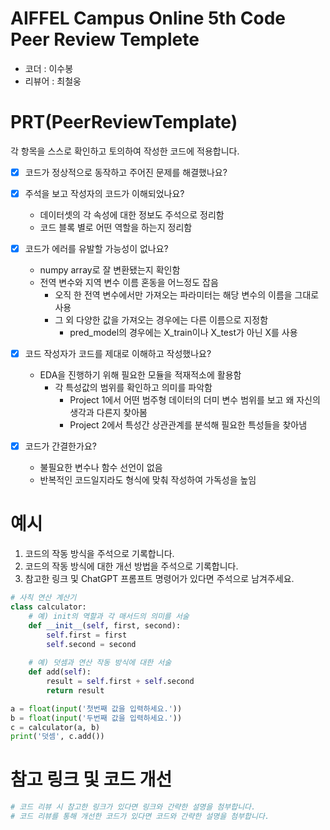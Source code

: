 # AIFFEL Campus Online 5th Code Peer Review Templete
- 코더 : 이수봉
- 리뷰어 : 최철웅


# PRT(PeerReviewTemplate) 
각 항목을 스스로 확인하고 토의하여 작성한 코드에 적용합니다.

- [X] 코드가 정상적으로 동작하고 주어진 문제를 해결했나요?
  
- [X] 주석을 보고 작성자의 코드가 이해되었나요?
  - 데이터셋의 각 속성에 대한 정보도 주석으로 정리함
  - 코드 블록 별로 어떤 역할을 하는지 정리함
- [X] 코드가 에러를 유발할 가능성이 없나요?
  - numpy array로 잘 변환됐는지 확인함
  - 전역 변수와 지역 변수 이름 혼동을 어느정도 잡음
    - 오직 한 전역 변수에서만 가져오는 파라미터는 해당 변수의 이름을 그대로 사용
    - 그 외 다양한 값을 가져오는 경우에는 다른 이름으로 지정함
      - pred_model의 경우에는 X_train이나 X_test가 아닌 X를 사용
- [X] 코드 작성자가 코드를 제대로 이해하고 작성했나요?
  - EDA을 진행하기 위해 필요한 모듈을 적재적소에 활용함
    - 각 특성값의 범위를 확인하고 의미를 파악함
      - Project 1에서 어떤 범주형 데이터의 더미 변수 범위를 보고 왜 자신의 생각과 다른지 찾아봄
      - Project 2에서 특성간 상관관계를 분석해 필요한 특성들을 찾아냄
- [X] 코드가 간결한가요?
  - 불필요한 변수나 함수 선언이 없음
  - 반복적인 코드일지라도 형식에 맞춰 작성하여 가독성을 높임

# 예시
1. 코드의 작동 방식을 주석으로 기록합니다.
2. 코드의 작동 방식에 대한 개선 방법을 주석으로 기록합니다.
3. 참고한 링크 및 ChatGPT 프롬프트 명령어가 있다면 주석으로 남겨주세요.
```python
# 사칙 연산 계산기
class calculator:
    # 예) init의 역할과 각 매서드의 의미를 서술
    def __init__(self, first, second):
        self.first = first
        self.second = second
    
    # 예) 덧셈과 연산 작동 방식에 대한 서술
    def add(self):
        result = self.first + self.second
        return result

a = float(input('첫번째 값을 입력하세요.')) 
b = float(input('두번째 값을 입력하세요.')) 
c = calculator(a, b)
print('덧셈', c.add()) 
```

# 참고 링크 및 코드 개선
```python
# 코드 리뷰 시 참고한 링크가 있다면 링크와 간략한 설명을 첨부합니다.
# 코드 리뷰를 통해 개선한 코드가 있다면 코드와 간략한 설명을 첨부합니다.
```
